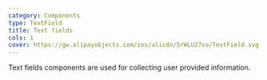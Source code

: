```yaml
---
category: Components
type: TextField
title: Text fields
cols: 1
cover: https://gw.alipayobjects.com/zos/alicdn/5rWLU27so/TextField.svg
---
```


Text fields components are used for collecting user provided information.